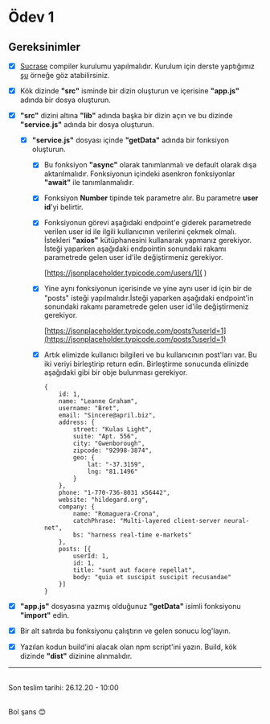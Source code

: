 # Ödev 1

## Gereksinimler
- [x] [Sucrase](https://github.com/alangpierce/sucrase) compiler kurulumu yapılmalıdır. Kurulum için derste yaptığımız [şu](https://github.com/kodluyoruz-react-bootcamp/sources/tree/main/day2/4-es6-modules) örneğe göz atabilirsiniz.
  
- [x] Kök dizinde **"src"** isminde bir dizin oluşturun ve içerisine **"app.js"** adında bir dosya oluşturun.
  
- [x] **"src"** dizini altına **"lib"** adında başka bir dizin açın ve bu dizinde **"service.js"** adında bir dosya oluşturun.
  - [x] **"service.js"** dosyası içinde **"getData"** adında bir fonksiyon oluşturun.
    - [x] Bu fonksiyon **"async"** olarak tanımlanmalı ve default olarak dışa aktarılmalıdır. Fonksiyonun içindeki asenkron fonksiyonlar **"await"** ile tanımlanmalıdır.
    - [x] Fonksiyon **Number** tipinde tek parametre alır. Bu parametre **user id**'yi belirtir.
    - [x] Fonksiyonun görevi aşağıdaki endpoint'e giderek parametrede verilen user id ile ilgili kullanıcının verilerini çekmek olmalı. İstekleri **"axios"** kütüphanesini kullanarak yapmanız gerekiyor. İsteği yaparken aşağıdaki endpointin sonundaki rakamı parametrede gelen user id'ile değiştirmeniz gerekiyor.

		 [https://jsonplaceholder.typicode.com/users/1](	)

	- [x] Yine aynı fonksiyonun içerisinde ve yine aynı user id için bir de "posts" isteği yapılmalıdır.İsteği yaparken aşağıdaki endpoint'in sonundaki rakamı parametrede gelen user id'ile değiştirmeniz gerekiyor.

		[https://jsonplaceholder.typicode.com/posts?userId=1](https://jsonplaceholder.typicode.com/posts?userId=1)

	- [x] Artık elimizde kullanıcı bilgileri ve bu kullanıcının post'ları var. Bu iki veriyi birleştirip return edin. Birleştirme sonucunda elinizde aşağıdaki gibi bir obje bulunması gerekiyor.

		```
		{
			id: 1,
			name: "Leanne Graham",
			username: "Bret",
			email: "Sincere@april.biz",
			address: {
				street: "Kulas Light",
				suite: "Apt. 556",
				city: "Gwenborough",
				zipcode: "92998-3874",
				geo: {
					lat: "-37.3159",
					lng: "81.1496"
				}
			},
			phone: "1-770-736-8031 x56442",
			website: "hildegard.org",
			company: {
				name: "Romaguera-Crona",
				catchPhrase: "Multi-layered client-server neural-net",
				bs: "harness real-time e-markets"
			},
			posts: [{
				userId: 1,
				id: 1,
				title: "sunt aut facere repellat",
				body: "quia et suscipit suscipit recusandae"
			}]
		}
		```


- [x] **"app.js"** dosyasına yazmış olduğunuz **"getData"** isimli fonksiyonu **"import"** edin.
- [x] Bir alt satırda bu fonksiyonu çalıştırın ve gelen sonucu log'layın.
- [x] Yazılan kodun build'ini alacak olan npm script'ini yazın. Build, kök dizinde **"dist"** dizinine alınmalıdır.


----


\
Son teslim tarihi: 26.12.20 - 10:00

\
Bol şans :blush:


